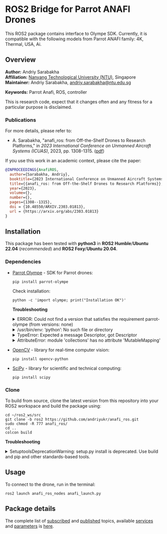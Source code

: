 # ROS2 Bridge for Parrot ANAFI Drones
This ROS2 package contains interface to Olympe SDK. Currently, it is compatible with the following models from Parrot ANAFI family: 4K, Thermal, USA, Ai.

## Overview

**Author:** Andriy Sarabakha<br />
**Affiliation:** [Nanyang Technological University (NTU)](https://www.ntu.edu.sg), Singapore<br />
**Maintainer:** Andriy Sarabakha, andriy.sarabakha@ntu.edu.sg

**Keywords:** Parrot Anafi, ROS, controller

This is research code, expect that it changes often and any fitness for a particular purpose is disclaimed.

### Publications

For more details, please refer to: 

* A. Sarabakha, "anafi_ros: from Off-the-Shelf Drones to Research Platforms," in *2023 International Conference on Unmanned Aircraft Systems (ICUAS)*, 2023, pp. 1308-1315. ([pdf](Parrot_Anafi.pdf))

If you use this work in an academic context, please cite the paper:
```bibtex
@INPROCEEDINGS{AnafiROS,
  author={Sarabakha, Andriy},
  booktitle={2023 International Conference on Unmanned Aircraft Systems (ICUAS)}, 
  title={{anafi_ros: from Off-the-Shelf Drones to Research Platforms}}, 
  year={2023},
  volume={},
  number={},
  pages={1308--1315},
  doi = {10.48550/ARXIV.2303.01813},
  url = {https://arxiv.org/abs/2303.01813}
}
```

## Installation

This package has been tested with **python3** in **ROS2 Humble**/**Ubuntu 22.04** (*recommended*) and **ROS2 Foxy**/**Ubuntu 20.04**.

### Dependencies

- [Parrot Olympe](https://developer.parrot.com/docs/olympe/installation.html) - SDK for Parrot drones:

      pip install parrot-olympe
      
  Check installation:
  
      python -c 'import olympe; print("Installation OK")'
      
  **Troubleshooting**
  
    <details> 
        <summary>ERROR: Could not find a version that satisfies the requirement parrot-olympe (from versions: none)</summary>
	
    	Install the latest version of pip:

        	sudo apt-get install python3-pip python-dev
        	echo 'export PATH="~/.local/bin:$PATH"' >> ~/.bashrc
		source ~/.bashrc
    </details>
    
    <details> 
        <summary>/usr/bin/env: ‘python’: No such file or directory</summary>
  
    	Set `python3` as default `python` version:

        	echo 'alias python=python3' >> ~/.bash_aliases
        	source ~/.bash_aliases
    </details>
    
    <details> 
        <summary>TypeError: Expected a message Descriptor, got Descriptor</summary>
  
    	Install `protobuf` version `3.6`:

        	pip install protobuf==3.6
    </details>
    
    <details> 
        <summary>AttributeError: module 'collections' has no attribute 'MutableMapping'</summary>
  
    	Install `protobuf` version `3.20.0`:

        	pip install protobuf==3.20.0
    </details>
  
- [OpenCV](https://pypi.org/project/opencv-python/) - library for real-time computer vision:

      pip install opencv-python
    
- [SciPy](https://scipy.org/install/) - library for scientific and technical computing:

      pip install scipy
    
### Clone

To build from source, clone the latest version from this repository into your ROS2 workspace and build the package using:

    cd ~/ros2_ws/src
    git clone -b ros2 https://github.com/andriyukr/anafi_ros.git
    sudo chmod -R 777 anafi_ros/
    cd ..
    colcon build
  
**Troubleshooting**
  
<details> 
  <summary>SetuptoolsDeprecationWarning: setup.py install is deprecated. Use build and pip and other standards-based tools.</summary>
  
   Install `setuptools` version `58.2.0`:

     pip install setuptools==58.2.0
</details>
        	
## Usage

To connect to the drone, run in the terminal:

    ros2 launch anafi_ros_nodes anafi_launch.py
    
## Package details

The complete list of [subscribed](details.md#subscribed-topics) and [published](details.md#published-topics) topics, available [services](details.md#services) and [parameters](details.md#parameters) is [here](details.md).
